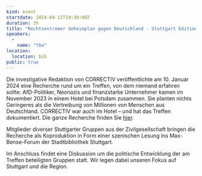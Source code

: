 ```yaml
---
kind: event
startdate: 2024-04-11T19:30:00Z
duration: 2h
title: "Rechtsextremer Geheimplan gegen Deutschland - Stuttgart Edition"
speakers:
  -
    name: "tba"
location:
  location: bib
public: true
---
```

Die investigative Redaktion von CORRECTIV veröffentlichte am 10. Januar 2024 eine Recherche rund um ein Treffen, von dem niemand erfahren sollte: AfD-Politiker, Neonazis und finanzstarke Unternehmer kamen im November 2023 in einem Hotel bei Potsdam zusammen. Sie planten nichts Geringeres als die Vertreibung von Millionen von Menschen aus Deutschland. CORRECTIV war auch im Hotel – und hat das Treffen dokumentiert. Die ganze Recherche finden Sie [hier](https://correctiv.org/aktuelles/neue-rechte/2024/01/10/geheimplan-remigration-vertreibung-afd-rechtsextreme-november-treffen/).

Mitglieder diverser Stuttgarter Gruppen aus der Zivilgesellschaft bringen die Recherche als Koproduktion in Form einer szenischen Lesung ins Max-Bense-Forum der Stadtbibliothek Stuttgart.

Im Anschluss findet eine Diskussion um die politische Entwicklung der am Treffen beteiligten Gruppen statt. Wir legen dabei unseren Fokus auf Stuttgart und die Region.
